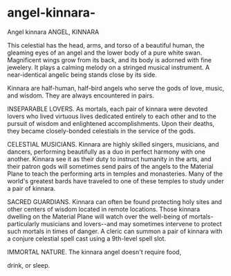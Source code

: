 # angel-kinnara-
Angel kinnara ANGEL, KINNARA

 This celestial has the head, arms, and torso of a beautiful human, the gleaming eyes of an angel and the lower body of a pure white swan. Magnificent wings grow from its back, and its body is adorned with fine jewelery. It plays a calming melody on a stringed musical instrument. A near-identical angelic being stands close by its side.

 Kinnara are half-human, half-bird angels who serve the gods of love, music, and wisdom. They are always encountered in pairs.

 INSEPARABLE LOVERS. As mortals, each pair of kinnara were devoted lovers who lived virtuous lives dedicated entirely to each other and to the pursuit of wisdom and enlightened accomplishments. Upon their deaths, they became closely-bonded celestials in the service of the gods.

 CELESTIAL MUSICIANS. Kinnara are highly skilled singers, musicians, and dancers, performing beautifully as a duo in perfect harmony with one another. Kinnara see it as their duty to instruct humanity in the arts, and their patron gods will sometimes send pairs of the angels to the Material Plane to teach the performing arts in temples and monasteries. Many of the world's greatest bards have traveled to one of these temples to study under a pair of kinnara.

 SACRED GUARDIANS. Kinnara can often be found protecting holy sites and other centers of wisdom located in remote locations. Those kinnara dwelling on the Material Plane will watch over the well-being of mortals-particularly musicians and lovers--and may sometimes intervene to protect such mortals in times of danger. A cleric can summon a pair of kinnara with a conjure celestial spell cast using a 9th-level spell slot.

 IMMORTAL NATURE. The kinnara angel doesn't require food,

 drink, or sleep.

